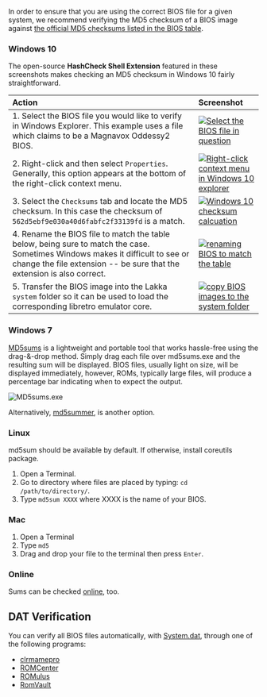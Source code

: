 In order to ensure that you are using the correct BIOS file for a given system, we recommend verifying the MD5 checksum of a BIOS image against [the official MD5 checksums listed in the BIOS table](BIOSes#bios-requirements-table).

### Windows 10
The open-source **HashCheck Shell Extension** featured in these screenshots makes checking an MD5 checksum in Windows 10 fairly straightforward.

| Action | Screenshot |
|:---|:---|
| 1. Select the BIOS file you would like to verify in Windows Explorer. This example uses a file which claims to be a Magnavox Oddessy2 BIOS. | [![Select the BIOS file in question](https://i.imgur.com/pcvYCl0.png)](https://i.imgur.com/pcvYCl0.png) |
| 2. Right-click and then select `Properties`. Generally, this option appears at the bottom of the right-click context menu. | [![Right-click context menu in Windows 10 explorer](https://i.imgur.com/P1H5ACa.png)](https://i.imgur.com/P1H5ACa.png) |
| 3. Select the `Checksums` tab and locate the MD5 checksum. In this case the checksum of `562d5ebf9e030a40d6fabfc2f33139fd` is a match. | [![Windows 10 checksum calcuation](https://i.imgur.com/fu0XwXO.png)](https://i.imgur.com/fu0XwXO.png) |
| 4. Rename the BIOS file to match the table below, being sure to match the case. Sometimes Windows makes it difficult to see or change the file extension -- be sure that the extension is also correct. | [![renaming BIOS to match the table](https://i.imgur.com/BMlMxR0.png)](https://i.imgur.com/BMlMxR0.png)|
| 5. Transfer the BIOS image into the Lakka `system` folder so it can be used to load the corresponding libretro emulator core. | [![copy BIOS images to the system folder](https://i.imgur.com/DOBSwZA.png)](https://i.imgur.com/DOBSwZA.png) |

### Windows 7
[MD5sums](http://www.pc-tools.net/win32/md5sums/) is a lightweight and portable tool that works hassle-free using the drag-&-drop method. Simply drag each file over md5sums.exe and the resulting sum will be displayed. BIOS files, usually light on size, will be displayed immediately, however, ROMs, typically large files, will produce a percentage bar indicating when to expect the output.

![MD5sums.exe](https://i.imgur.com/3X4Scrp.gif)

Alternatively, [md5summer](http://md5summer.org), is another option.

### Linux
md5sum should be available by default. If otherwise, install coreutils package.

1. Open a Terminal.
2. Go to directory where files are placed by typing: `cd /path/to/directory/`.
3. Type `md5sum XXXX` where XXXX is the name of your BIOS.

### Mac
1. Open a Terminal
2. Type `md5`
3. Drag and drop your file to the terminal then press `Enter`.

### Online
Sums can be checked [online](https://lmddgtfy.net/?q=md5%20online), too.

## DAT Verification

You can verify all BIOS files automatically, with [System.dat](https://github.com/libretro/libretro-database/blob/master/dat/System.dat), through one of the following programs:

- [clrmamepro](https://mamedev.emulab.it/clrmamepro/)
- [ROMCenter](http://www.romcenter.com)
- [ROMulus](http://romulus.net63.net/)
- [RomVault](http://www.romvault.com/)